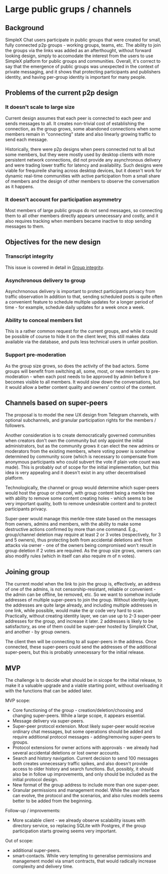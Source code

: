 # Large public grups / channels

## Background

SimpleX Chat users participate in public groups that were created for small, fully connected p2p groups - working groups, teams, etc. The ability to join the groups via the links was added as an afterthought, without forward looking design, simply to accomodate the interest from the users to use SimpleX platform for public groups and communities. Overall, it's correct to say that the emergence of public groups was unexpected in the context of private messaging, and it shows that protecting participants and publishers identity, and having per-group identity is important for many people.

## Problems of the current p2p design

### It doesn't scale to large size

Current design assumes that each peer is connected to each peer and sends messages to all. It creates non-trivial cost of establishing the connection, as the group grows, some abandoned connections when some members remain in "connecting" state and also linearly growing traffic to send each message.

Historically, there were p2p designs when peers connected not to all but some members, but they were mostly used by desktop clients with more persistent network connections, did not provide any asynchronous delivery and were trading lower traffic for latency and availability. Such designs were viable for frequireile sharing across desktop devices, but it doesn't work for dynamic real-time communities with active participation from a small share of members and the design of other members to observe the conversation as it happens.

### It doesn't account for participation asymmetry

Most members of large public groups do not send messages, so connecting them to all other members directly appears unnecessary and costly, and it also requires tracking when members became inactive to stop sending messages to them.

## Objectives for the new design

### Transcript integrity

This issue is covered in detail in [Group integrity](./2023-10-20-group-integrity.md).

### Asynchronous delivery to group

Asynchrnonous delivery is important to protect participants privacy from traffic observation In addition to that, sending scheduled posts is quite often a convenient feature to schedule multiple updates for a longer period of time - for example, schedule daily updates for a week once a week.

### Ability to conceal members list

This is a rather common request for the current groups, and while it could be possible of course to hide it on the client level, this still makes data available via the database, and puts less technical users in unfair position.

### Support pre-moderation

As the group size grows, so does the activity of the bad actors. Some groups will benefit from switching all, some, most, or new members to pre-moderation - when each post needs to be approved by admin before it becomes visible to all members. It would slow down the conversations, but it would allow a better content quality and owners' control of the content.

## Channels based on super-peers

The proposal is to model the new UX design from Telegram channels, with optional subchannels, and granular participation rights for the members / followers.

Another consideration is to create democratically governed communities when creators don't own the community but only appoint the initial administrators, but as the community grows it can elect the new admins or moderators from the existing members, where voting power is somehow determined by community score (which is necessary to compensate from anonymous participants who could subvert the vote if plain vote count was made). This is probably out of scope for the initial implementation, but this idea is very appealing and it doesn't exist in any other decentralised platform.

Technologically, the channel or group would determine which super-peers would host the group or channel, with group content being a merkle tree with ability to remove some content creating holes - which seems to be very important quality, both to remove undesirable content and to protect participants privacy.

Super-peer would manage this merkle-tree state based on the messages from owners, admins and members, with the ability to make some destructive actions confirmed by more than one command. E.g., group/channel deletion may require at least 2 or 3 votes (respectively, for 3 and 5 owners), thus protecting both from accidental deletions and from attacks via owner - one of the owners being compromised won't result in group deletion if 2 votes are required. As the group size grows, owners can also modify rules (which in itself can also require m of n votes).

## Joining group

The current model when the link to join the group is, effectively, an address of one of the admins, is not censorship-resistant, reliable or convenient - the admin can be offline, be removed, etc. So we want to somehow include addresses of multiple super-peers to join the group. Without identity-layer, the addresses are quite large already, and including multiple addresses in one link, while possible, would make the qr code very hard to scan. Practically, without creating identity layer, we can use up to 2-3 super-peer addresses for the group, and increase it later. 2 addresses is likely to be satisfactory, as one of them could be super-peer hosted by SimpleX Chat, and another - by group owners.

The client then will be connecting to all super-peers in the address. Once connected, these super-peers could send the addresses of the additional super-peers, but this is probably unnecessary for the initial release.

## MVP

The challenge is to decide what should be in sicope for the initial release, to make it a valuable upgrade and a viable starting point, without overloading it with the functions that can be added later.

MVP scope:

- Core functioning of the group - creation/deletion/choosing and changing super-peers. While a large scope, it appears essential.
- Message delivery via super-peers.
- Super-peer protocol extension. Most likely super-peer would receive ordinary chat messages, but some operations should be added and require additional protocol messages - adding/removing super-peers to groups.
- Protocol extensions for owner actions with approvals - we already had several accidental deletions or lost owner accounts.
- Search and history navigation. Current decision to send 100 messages both creates unnecessary traffic spikes, and also doesn't provide access to older history and search functions. But, possibly, it should also be in follow up improvements, and only should be included as the initial protocol design.
- New format of the group address to include more than one super-peer.
- Granular permissions and management model. While the user interface can evolve, the protocol and the scenarios, and also rules models seems better to be added from the beginning.

Follow-up / improvements:
- More scalable client - we already observe scalability issues with directory service, so replacing SQLite with Postgres, if the group participation starts growing seems very important.

Out of scope:
- additional super-peers.
- smart-contacts. While very tempting to generalise permissions and management model via smart contracts, that would radically increase complexity and delivery time.
